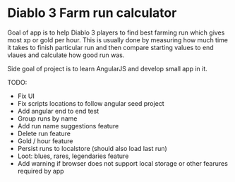 Diablo 3 Farm run calculator
============================

Goal of app is to help Diablo 3 players to find best farming run which gives most xp or gold per hour.
This is usually done by measuring how much time it takes to finish particular run and then compare starting values to end vlaues
and calculate how good run was.

Side goal of project is to learn AngularJS and develop small app in it.

TODO:
 * Fix UI
 * Fix scripts locations to follow angular seed project
 * Add angular end to end test
 * Group runs by name
 * Add run name suggestions feature
 * Delete run feature
 * Gold / hour feature
 * Persist runs to localstore (should also load last run)
 * Loot: blues, rares, legendaries feature
 * Add warning if browser does not support local storage or other fearures required by app
